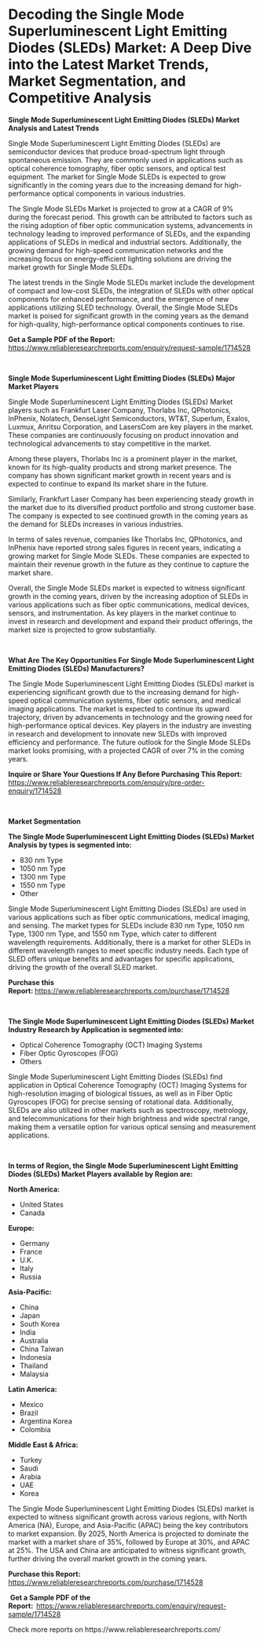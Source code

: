 <p><h1>Decoding the Single Mode Superluminescent Light Emitting Diodes (SLEDs) Market: A Deep Dive into the Latest Market Trends, Market Segmentation, and Competitive Analysis</h1></p><p><strong>Single Mode Superluminescent Light Emitting Diodes (SLEDs) Market Analysis and Latest Trends</strong></p>
<p><p>Single Mode Superluminescent Light Emitting Diodes (SLEDs) are semiconductor devices that produce broad-spectrum light through spontaneous emission. They are commonly used in applications such as optical coherence tomography, fiber optic sensors, and optical test equipment. The market for Single Mode SLEDs is expected to grow significantly in the coming years due to the increasing demand for high-performance optical components in various industries.</p><p>The Single Mode SLEDs Market is projected to grow at a CAGR of 9% during the forecast period. This growth can be attributed to factors such as the rising adoption of fiber optic communication systems, advancements in technology leading to improved performance of SLEDs, and the expanding applications of SLEDs in medical and industrial sectors. Additionally, the growing demand for high-speed communication networks and the increasing focus on energy-efficient lighting solutions are driving the market growth for Single Mode SLEDs.</p><p>The latest trends in the Single Mode SLEDs market include the development of compact and low-cost SLEDs, the integration of SLEDs with other optical components for enhanced performance, and the emergence of new applications utilizing SLED technology. Overall, the Single Mode SLEDs market is poised for significant growth in the coming years as the demand for high-quality, high-performance optical components continues to rise.</p></p>
<p><strong>Get a Sample PDF of the Report:&nbsp;</strong> <a href="https://www.reliableresearchreports.com/enquiry/request-sample/1714528">https://www.reliableresearchreports.com/enquiry/request-sample/1714528</a></p>
<p>&nbsp;</p>
<p><strong>Single Mode Superluminescent Light Emitting Diodes (SLEDs) Major Market Players</strong></p>
<p><p>Single Mode Superluminescent Light Emitting Diodes (SLEDs) Market players such as Frankfurt Laser Company, Thorlabs Inc, QPhotonics, InPhenix, Nolatech, DenseLight Semiconductors, WT&T, Superlum, Exalos, Luxmux, Anritsu Corporation, and LasersCom are key players in the market. These companies are continuously focusing on product innovation and technological advancements to stay competitive in the market.</p><p>Among these players, Thorlabs Inc is a prominent player in the market, known for its high-quality products and strong market presence. The company has shown significant market growth in recent years and is expected to continue to expand its market share in the future.</p><p>Similarly, Frankfurt Laser Company has been experiencing steady growth in the market due to its diversified product portfolio and strong customer base. The company is expected to see continued growth in the coming years as the demand for SLEDs increases in various industries.</p><p>In terms of sales revenue, companies like Thorlabs Inc, QPhotonics, and InPhenix have reported strong sales figures in recent years, indicating a growing market for Single Mode SLEDs. These companies are expected to maintain their revenue growth in the future as they continue to capture the market share.</p><p>Overall, the Single Mode SLEDs market is expected to witness significant growth in the coming years, driven by the increasing adoption of SLEDs in various applications such as fiber optic communications, medical devices, sensors, and instrumentation. As key players in the market continue to invest in research and development and expand their product offerings, the market size is projected to grow substantially.</p></p>
<p>&nbsp;</p>
<p><strong>What Are The Key Opportunities For Single Mode Superluminescent Light Emitting Diodes (SLEDs) Manufacturers?</strong></p>
<p><p>The Single Mode Superluminescent Light Emitting Diodes (SLEDs) market is experiencing significant growth due to the increasing demand for high-speed optical communication systems, fiber optic sensors, and medical imaging applications. The market is expected to continue its upward trajectory, driven by advancements in technology and the growing need for high-performance optical devices. Key players in the industry are investing in research and development to innovate new SLEDs with improved efficiency and performance. The future outlook for the Single Mode SLEDs market looks promising, with a projected CAGR of over 7% in the coming years.</p></p>
<p><strong>Inquire or Share Your Questions If Any Before Purchasing This Report:</strong> <a href="https://www.reliableresearchreports.com/enquiry/pre-order-enquiry/1714528">https://www.reliableresearchreports.com/enquiry/pre-order-enquiry/1714528</a></p>
<p>&nbsp;</p>
<p><strong>Market Segmentation</strong></p>
<p><strong>The Single Mode Superluminescent Light Emitting Diodes (SLEDs) Market Analysis by types is segmented into:</strong></p>
<p><ul><li>830 nm Type</li><li>1050 nm Type</li><li>1300 nm Type</li><li>1550 nm Type</li><li>Other</li></ul></p>
<p><p>Single Mode Superluminescent Light Emitting Diodes (SLEDs) are used in various applications such as fiber optic communications, medical imaging, and sensing. The market types for SLEDs include 830 nm Type, 1050 nm Type, 1300 nm Type, and 1550 nm Type, which cater to different wavelength requirements. Additionally, there is a market for other SLEDs in different wavelength ranges to meet specific industry needs. Each type of SLED offers unique benefits and advantages for specific applications, driving the growth of the overall SLED market.</p></p>
<p><strong>Purchase this Report:&nbsp;</strong><a href="https://www.reliableresearchreports.com/purchase/1714528">https://www.reliableresearchreports.com/purchase/1714528</a></p>
<p>&nbsp;</p>
<p><strong>The Single Mode Superluminescent Light Emitting Diodes (SLEDs) Market Industry Research by Application is segmented into:</strong></p>
<p><ul><li>Optical Coherence Tomography (OCT) Imaging Systems</li><li>Fiber Optic Gyroscopes (FOG)</li><li>Others</li></ul></p>
<p><p>Single Mode Superluminescent Light Emitting Diodes (SLEDs) find application in Optical Coherence Tomography (OCT) Imaging Systems for high-resolution imaging of biological tissues, as well as in Fiber Optic Gyroscopes (FOG) for precise sensing of rotational data. Additionally, SLEDs are also utilized in other markets such as spectroscopy, metrology, and telecommunications for their high brightness and wide spectral range, making them a versatile option for various optical sensing and measurement applications.</p></p>
<p>&nbsp;</p>
<p><strong>In terms of Region, the Single Mode Superluminescent Light Emitting Diodes (SLEDs) Market Players available by Region are:</strong></p>
<p>
    <p> <strong> North America: </strong>
        <ul>
            <li>United States</li>
            <li>Canada</li>
        </ul>
        </p> 
    <p> <strong> Europe: </strong>
        <ul>
            <li>Germany</li>
            <li>France</li>
            <li>U.K.</li>
            <li>Italy</li>
            <li>Russia</li>
        </ul>
        </p> 
    <p> <strong> Asia-Pacific: </strong>
        <ul>
            <li>China</li>
            <li>Japan</li>
            <li>South Korea</li>
            <li>India</li>
            <li>Australia</li>
            <li>China Taiwan</li>
            <li>Indonesia</li>
            <li>Thailand</li>
            <li>Malaysia</li>
        </ul>
        </p> 
    <p> <strong> Latin America: </strong>
        <ul>
            <li>Mexico</li>
            <li>Brazil</li>
            <li>Argentina Korea</li>
            <li>Colombia</li>
        </ul>
        </p> 
    <p> <strong> Middle East & Africa: </strong>
        <ul>
            <li>Turkey</li>
            <li>Saudi</li>
            <li>Arabia</li>
            <li>UAE</li>
            <li>Korea</li>
        </ul>
    </p>
    </p>
<p><p>The Single Mode Superluminescent Light Emitting Diodes (SLEDs) market is expected to witness significant growth across various regions, with North America (NA), Europe, and Asia-Pacific (APAC) being the key contributors to market expansion. By 2025, North America is projected to dominate the market with a market share of 35%, followed by Europe at 30%, and APAC at 25%. The USA and China are anticipated to witness significant growth, further driving the overall market growth in the coming years.</p></p>
<p><strong>Purchase this Report: </strong><a href="https://www.reliableresearchreports.com/purchase/1714528">https://www.reliableresearchreports.com/purchase/1714528</a></p>
<p>&nbsp;<strong>Get a Sample PDF of the Report:&nbsp;&nbsp;</strong><a href="https://www.reliableresearchreports.com/enquiry/request-sample/1714528">https://www.reliableresearchreports.com/enquiry/request-sample/1714528</a></p>
<p><strong></strong></p>
<p>Check more reports on https://www.reliableresearchreports.com/</p>